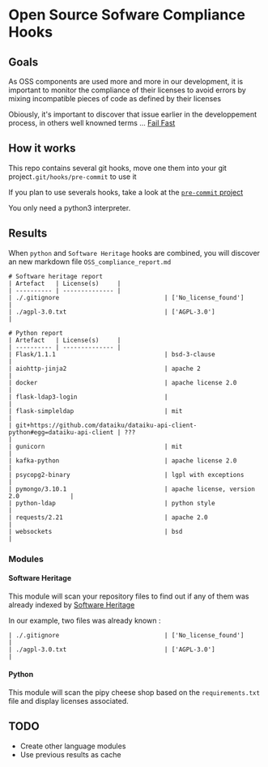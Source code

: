 # Open Source Sofware Compliance Hooks

## Goals


As OSS components are used more and more in our development, it is important to
monitor the compliance of their licenses to avoid errors by mixing incompatible 
pieces of code as defined by their licenses

Obiously, it's important to discover that issue earlier
in the developpement process, in others well knowned terms ...
[Fail Fast](https://www.martinfowler.com/ieeeSoftware/failFast.pdf)


## How it works 

This repo contains several git hooks, move one them into your git project`.git/hooks/pre-commit` to use it

If you plan to use severals hooks, take a look at the [`pre-commit` project](https://github.com/pre-commit/pre-commit) 

You only need a python3 interpreter.


## Results 

When `python` and `Software Heritage` hooks are combined, you will discover an new markdown file `OSS_compliance_report.md`

```
# Software heritage report
| Artefact   | License(s)     |
| ---------- | -------------- |
| ./.gitignore                             | ['No_license_found']                     |
| ./agpl-3.0.txt                           | ['AGPL-3.0']                             |

# Python report
| Artefact   | License(s)     |
| ---------- | -------------- |
| Flask/1.1.1                              | bsd-3-clause                             |
| aiohttp-jinja2                           | apache 2                                 |
| docker                                   | apache license 2.0                       |
| flask-ldap3-login                        |                                          |
| flask-simpleldap                         | mit                                      |
| git+https://github.com/dataiku/dataiku-api-client-python#egg=dataiku-api-client | ???                                      |
| gunicorn                                 | mit                                      |
| kafka-python                             | apache license 2.0                       |
| psycopg2-binary                          | lgpl with exceptions                     |
| pymongo/3.10.1                           | apache license, version 2.0              |
| python-ldap                              | python style                             |
| requests/2.21                            | apache 2.0                               |
| websockets                               | bsd                                      |

```

### Modules

#### Software Heritage

This module will scan your repository files to find out if any of them was already indexed 
by [Software Heritage](https://www.softwareheritage.org/)

In our example, two files was already known : 

    | ./.gitignore                             | ['No_license_found']                     |
    | ./agpl-3.0.txt                           | ['AGPL-3.0']                             |


#### Python

This module will scan the pipy cheese shop based on the `requirements.txt` file and display licenses associated.


## TODO

- Create other language modules
- Use previous results as cache

## 